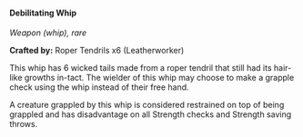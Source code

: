 #### Debilitating Whip
_Weapon (whip), rare_

**Crafted by:** Roper Tendrils x6 (Leatherworker)

This whip has 6 wicked tails made from a roper tendril that still had its hair-like growths in-tact. The wielder of this whip may choose to make a grapple check using the whip instead of their free hand.

A creature grappled by this whip is considered restrained on top of being grappled and has disadvantage on all Strength checks and Strength saving throws.